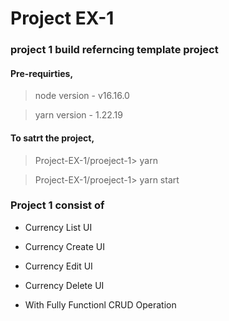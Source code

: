 # Project EX-1

### project 1 build referncing template project

#### Pre-requirties,

> node version - v16.16.0

> yarn version - 1.22.19

#### To satrt the project, 

> Project-EX-1/proeject-1> yarn

> Project-EX-1/proeject-1> yarn start

### Project 1 consist of

- Currency List UI

- Currency Create UI

- Currency Edit UI

- Currency Delete UI

- With Fully Functionl CRUD Operation
